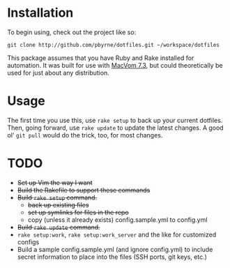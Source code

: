# Installation
To begin using, check out the project like so:

    git clone http://github.com/pbyrne/dotfiles.git ~/workspace/dotfiles

This package assumes that you have Ruby and Rake installed for automation. It was built for use with [MacVom 7.3](http://code.google.com/p/macvim/), but could theoretically be used for just about any distribution.

# Usage

The first time you use this, use `rake setup` to back up your current dotfiles. Then, going forward, use `rake update` to update the latest changes. A good ol' `git pull` would do the trick, too, for most changes.

# TODO

* <strike>Set up Vim the way I want</strike>
* <strike>Build the Rakefile to support these commands</strike>
* <strike>Build `rake setup` command.</strike>
  * <strike>back up existing files</strike>
  * <strike>set up symlinks for files in the repo</strike>
  * copy (unless it already exists) config.sample.yml to config.yml
* <strike>Build `rake update` command.</strike>
* `rake setup:work`, `rake setup:work_server` and the like for customized configs
* Build a sample config.sample.yml (and ignore config.yml) to include secret information to place into the files (SSH ports, git keys, etc.)
